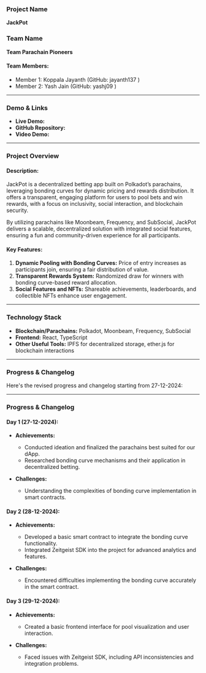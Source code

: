 
### Project Name  
**JackPot**

### Team Name  
**Team Parachain Pioneers**

#### Team Members:  
- Member 1: Koppala Jayanth (GitHub: jayanth137 )
- Member 2: Yash Jain (GitHub: yashj09 )
---

### Demo & Links  
- **Live Demo:**  
- **GitHub Repository:** 
- **Video Demo:**  

---

### Project Overview  

#### Description:  
JackPot is a decentralized betting app built on Polkadot’s parachains, leveraging bonding curves for dynamic pricing and rewards distribution. It offers a transparent, engaging platform for users to pool bets and win rewards, with a focus on inclusivity, social interaction, and blockchain security.  

By utilizing parachains like Moonbeam, Frequency, and SubSocial, JackPot delivers a scalable, decentralized solution with integrated social features, ensuring a fun and community-driven experience for all participants.  

#### Key Features:  
1. **Dynamic Pooling with Bonding Curves:** Price of entry increases as participants join, ensuring a fair distribution of value.  
2. **Transparent Rewards System:** Randomized draw for winners with bonding curve-based reward allocation.  
3. **Social Features and NFTs:** Shareable achievements, leaderboards, and collectible NFTs enhance user engagement.  

---

### Technology Stack  

- **Blockchain/Parachains:** Polkadot, Moonbeam, Frequency, SubSocial  
- **Frontend:** React, TypeScript   
- **Other Useful Tools:** IPFS for decentralized storage, ether.js for blockchain interactions  

---

### Progress & Changelog  
Here's the revised progress and changelog starting from 27-12-2024:

---

### Progress & Changelog  

#### Day 1 (27-12-2024):  
- **Achievements:**  
  - Conducted ideation and finalized the parachains best suited for our dApp.  
  - Researched bonding curve mechanisms and their application in decentralized betting.  

- **Challenges:**  
  - Understanding the complexities of bonding curve implementation in smart contracts.  

#### Day 2 (28-12-2024):  
- **Achievements:**  
  - Developed a basic smart contract to integrate the bonding curve functionality.  
  - Integrated Zeitgeist SDK into the project for advanced analytics and features.  

- **Challenges:**  
  - Encountered difficulties implementing the bonding curve accurately in the smart contract.  

#### Day 3 (29-12-2024):  
- **Achievements:**  
  - Created a basic frontend interface for pool visualization and user interaction.  

- **Challenges:**  
  - Faced issues with Zeitgeist SDK, including API inconsistencies and integration problems.  
